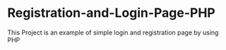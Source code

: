 # Registration-and-Login-Page-PHP
This Project is an example of simple login and registration page by using PHP
